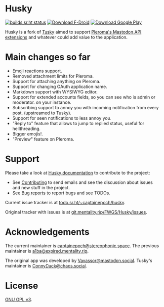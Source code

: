 # Husky

[![builds.sr.ht status](https://builds.sr.ht/~captainepoch/husky/commits.svg)](https://builds.sr.ht/~captainepoch/husky)
[![Download F-Droid](https://img.shields.io/badge/Download-F--Droid-blue)][husky_fdroid]
[![Download Google Play](https://img.shields.io/badge/Download-Play-blue)][husky_playstore]

Husky is a fork of [Tusky][tusky_github] aimed to support [Pleroma's
Mastodon API extensions][mastodon_api_extensions] and whatever could add value
to the application.

# Main changes so far

- Emoji reactions support.
- Removed attachment limits for Pleroma.
- Support for attaching anything on Pleroma.
- Support for changing OAuth application name.
- Markdown support with WYSIWYG editor.
- Support for extended accounts fields, so you can see who is admin or
  moderator.
  on your instance.
- Subscribing support to annoy you with incoming notification from every post.
  (upstreamed to Tusky).
- Support for seen notifications to less annoy you.
- "Reply to" feature that allows to jump to replied status, useful for
  hellthreading.
- Bigger emojis!.
- "Preview" feature on Pleroma.

# Support

Please take a look at [Husky documentation][husky_man] to contribute to the
project:

- See [Contributing][husky_man_contributing] to send emails and see the
  discussion about issues and new stuff in the project.
- See [Bug reports][husky_man_bugreport] to report bugs and see TODOs.

Current issue tracker is at [todo.sr.ht/~captainepoch/husky][husky_todo].

Original tracker with issues is at
[git.mentality.rip/FWGS/Husky/issues][husky_original_issues].

# Acknowledgements

The current maintainer is [captainepoch@stereophonic.space][husky_maintainer].
The previous maintainer is
[a1ba@expired.mentality.rip][husky_previous_maintainer].

The original app was developed by
[Vavassor@mastodon.social][tusky_original_dev].
Tusky's maintainer is [ConnyDuck@chaos.social][tusky_maintainer].

# License

[GNU GPL v3][copying].

[copying]: https://git.sr.ht/~captainepoch/husky/tree/master/item/COPYING
[husky_fdroid]: https://f-droid.org/repository/browse/?fdid=su.xash.husky
[husky_maintainer]: https://stereophonic.space/captainepoch
[husky_man]: https://man.sr.ht/~captainepoch/husky-man/
[husky_man_bugreport]: https://man.sr.ht/~captainepoch/husky-man/open_ticket.md
[husky_man_contributing]: https://man.sr.ht/~captainepoch/husky-man/contributing.md
[husky_original_issues]: https://git.mentality.rip/FWGS/Husky/issues
[husky_playstore]: https://play.google.com/store/apps/details?id=su.xash.husky
[husky_previous_maintainer]: https://expired.mentality.rip/users/a1ba
[husky_todo]: https://todo.sr.ht/~captainepoch/husky
[mastodon_api_extensions]: https://docs-develop.pleroma.social/backend/development/API/differences_in_mastoapi_responses/
[tusky_github]: https://github.com/tuskyapp/Tusky
[tusky_maintainer]: https://chaos.social/@ConnyDuck
[tusky_original_dev]: https://mastodon.social/@Vavassor
